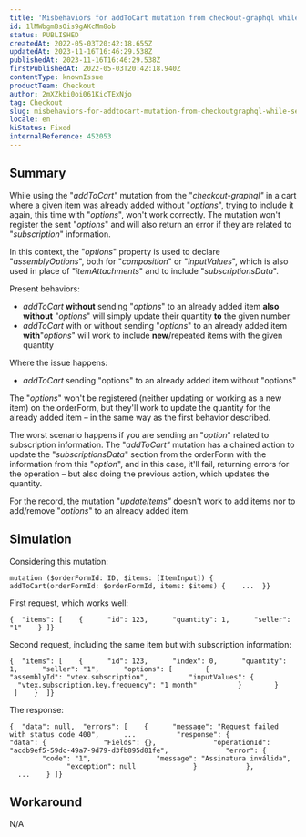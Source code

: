 ```yaml
---
title: 'Misbehaviors for addToCart mutation from checkout-graphql while sending "options" for already added items'
id: 1lMWbgmBsOis9gAKcMm8ob
status: PUBLISHED
createdAt: 2022-05-03T20:42:18.655Z
updatedAt: 2023-11-16T16:46:29.538Z
publishedAt: 2023-11-16T16:46:29.538Z
firstPublishedAt: 2022-05-03T20:42:18.940Z
contentType: knownIssue
productTeam: Checkout
author: 2mXZkbi0oi061KicTExNjo
tag: Checkout
slug: misbehaviors-for-addtocart-mutation-from-checkoutgraphql-while-sending-options-for-already-added-items
locale: en
kiStatus: Fixed
internalReference: 452053
---
```


## Summary


While using the "_addToCart"_ mutation from the "_checkout-graphql"_ in a cart where a given item was already added without "_options_", trying to include it again, this time with "_options_", won't work correctly. The mutation won't register the sent "_options_" and will also return an error if they are related to "_subscription_" information.

In this context, the "_options_" property is used to declare "_assemblyOptions_", both for "_composition_" or "_inputValues_", which is also used in place of "_itemAttachments_" and to include "_subscriptionsData_".

Present behaviors:
- _addToCart_ **without** sending "_options_" to an already added item **also without** "_options_" will simply update their quantity **to** the given number
- _addToCart_ with or without sending "_options_" to an already added item **with**"_options_" will work to include **new**/repeated items with the given quantity

Where the issue happens:
- _addToCart_ sending "options" to an already added item without "options"

The "_options_" won't be registered (neither updating or working as a new item) on the orderForm, but they'll work to update the quantity for the already added item – in the same way as the first behavior described.

The worst scenario happens if you are sending an "_option_" related to subscription information. The "_addToCart"_ mutation has a chained action to update the "_subscriptionsData_" section from the orderForm with the information from this "_option_", and in this case, it'll fail, returning errors for the operation – but also doing the previous action, which updates the quantity.

For the record, the mutation "_updateItems"_ doesn't work to add items nor to add/remove "_options_" to an already added item.



## Simulation


Considering this mutation:

    mutation ($orderFormId: ID, $items: [ItemInput]) {  addToCart(orderFormId: $orderFormId, items: $items) {    ...  }}


First request, which works well:

    {  "items": [    {      "id": 123,      "quantity": 1,      "seller": "1"    } ]}

Second request, including the same item but with subscription information:

    {  "items": [    {      "id": 123,      "index": 0,      "quantity": 1,      "seller": "1",      "options": [        {          "assemblyId": "vtex.subscription",          "inputValues": {            "vtex.subscription.key.frequency": "1 month"          }        }     ]    }  ]}

The response:

    {  "data": null,  "errors": [    {      "message": "Request failed with status code 400",      ...          "response": {            "data": {              "Fields": {},              "operationId": "acdb9ef5-59dc-49a7-9d79-d3fb895d81fe",              "error": {                "code": "1",                "message": "Assinatura inválida",                "exception": null              }            },            ...    } ]}


## Workaround


N/A

